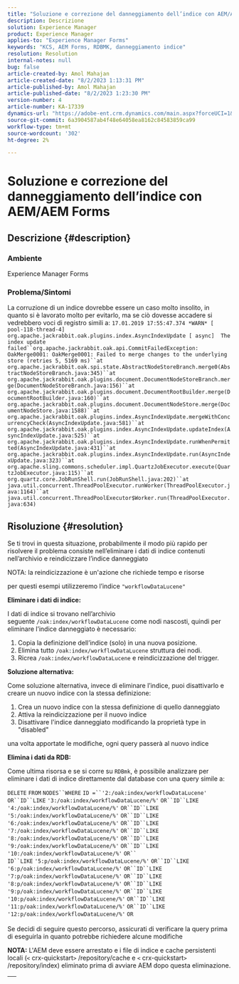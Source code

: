 ```yaml
---
title: "Soluzione e correzione del danneggiamento dell’indice con AEM/AEM Forms"
description: Descrizione
solution: Experience Manager
product: Experience Manager
applies-to: "Experience Manager Forms"
keywords: "KCS, AEM Forms, RDBMK, danneggiamento indice"
resolution: Resolution
internal-notes: null
bug: false
article-created-by: Amol Mahajan
article-created-date: "8/2/2023 1:13:31 PM"
article-published-by: Amol Mahajan
article-published-date: "8/2/2023 1:23:30 PM"
version-number: 4
article-number: KA-17339
dynamics-url: "https://adobe-ent.crm.dynamics.com/main.aspx?forceUCI=1&pagetype=entityrecord&etn=knowledgearticle&id=5e54e45f-3631-ee11-bdf3-6045bd006b3d"
source-git-commit: 6a3904587ab4f48e64058ea8162c84583859ca99
workflow-type: tm+mt
source-wordcount: '302'
ht-degree: 2%

---
```


# Soluzione e correzione del danneggiamento dell’indice con AEM/AEM Forms

## Descrizione {#description}


### <b>Ambiente</b>

Experience Manager Forms



### <b>Problema/Sintomi</b>

La corruzione di un indice dovrebbe essere un caso molto insolito, in quanto si è lavorato molto per evitarlo, ma se ciò dovesse accadere si vedrebbero voci di registro simili a:
`17.01.2019 17:55:47.374 *WARN* [ pool-118-thread-4]  org.apache.jackrabbit.oak.plugins.index.AsyncIndexUpdate [ async]  The index update failed``org.apache.jackrabbit.oak.api.CommitFailedException: OakMerge0001: OakMerge0001: Failed to merge changes to the underlying store (retries 5, 5169 ms)``at org.apache.jackrabbit.oak.spi.state.AbstractNodeStoreBranch.merge0(AbstractNodeStoreBranch.java:345)``at org.apache.jackrabbit.oak.plugins.document.DocumentNodeStoreBranch.merge(DocumentNodeStoreBranch.java:156)``at org.apache.jackrabbit.oak.plugins.document.DocumentRootBuilder.merge(DocumentRootBuilder.java:160)``at org.apache.jackrabbit.oak.plugins.document.DocumentNodeStore.merge(DocumentNodeStore.java:1588)``at org.apache.jackrabbit.oak.plugins.index.AsyncIndexUpdate.mergeWithConcurrencyCheck(AsyncIndexUpdate.java:581)``at org.apache.jackrabbit.oak.plugins.index.AsyncIndexUpdate.updateIndex(AsyncIndexUpdate.java:525)``at org.apache.jackrabbit.oak.plugins.index.AsyncIndexUpdate.runWhenPermitted(AsyncIndexUpdate.java:431)``at org.apache.jackrabbit.oak.plugins.index.AsyncIndexUpdate.run(AsyncIndexUpdate.java:323)``at org.apache.sling.commons.scheduler.impl.QuartzJobExecutor.execute(QuartzJobExecutor.java:115)``at org.quartz.core.JobRunShell.run(JobRunShell.java:202)``at java.util.concurrent.ThreadPoolExecutor.runWorker(ThreadPoolExecutor.java:1164)``at java.util.concurrent.ThreadPoolExecutor$Worker.run(ThreadPoolExecutor.java:634)`

## Risoluzione {#resolution}


Se ti trovi in questa situazione, probabilmente il modo più rapido per risolvere il problema consiste nell’eliminare i dati di indice contenuti nell’archivio e reindicizzare l’indice danneggiato

NOTA: la reindicizzazione è un&#39;azione che richiede tempo e risorse

per questi esempi utilizzeremo l’indice `"workflowDataLucene"`

<b>Eliminare i dati di indice: </b>

I dati di indice si trovano nell’archivio seguente `/oak:index/workflowDataLucene` come nodi nascosti, quindi per eliminare l’indice danneggiato è necessario:

1. Copia la definizione dell’indice (solo) in una nuova posizione.
2. Elimina tutto `/oak:index/workflowDataLucene` struttura dei nodi.
3. Ricrea `/oak:index/workflowDataLucene` e reindicizzazione del trigger.


<b>Soluzione alternativa:</b>

Come soluzione alternativa, invece di eliminare l’indice, puoi disattivarlo e creare un nuovo indice con la stessa definizione:

1. Crea un nuovo indice con la stessa definizione di quello danneggiato
2. Attiva la reindicizzazione per il nuovo indice
3. Disattivare l&#39;indice danneggiato modificando la proprietà type in &quot;disabled&quot;


una volta apportate le modifiche, ogni query passerà al nuovo indice

<b>Elimina i dati da RDB:</b>

Come ultima risorsa e se si corre su `RDBmk`, è possibile analizzare per eliminare i dati di indice direttamente dal database con una query simile a:

`DELETE` `FROM` `NODES``WHERE`
`ID =``'2:/oak:index/workflowDataLucene'` `OR``ID``LIKE` `'3:/oak:index/workflowDataLucene/%'` `OR``ID``LIKE` `'4:/oak:index/workflowDataLucene/%'` `OR``ID``LIKE` `'5:/oak:index/workflowDataLucene/%'` `OR``ID``LIKE` `'6:/oak:index/workflowDataLucene/%'` `OR``ID``LIKE` `'7:/oak:index/workflowDataLucene/%'` `OR``ID``LIKE` `'8:/oak:index/workflowDataLucene/%'` `OR``ID``LIKE` `'9:/oak:index/workflowDataLucene/%'` `OR``ID``LIKE` `'10:/oak:index/workflowDataLucene/%'` `OR`` ` <br>`ID``LIKE` `'5:p/oak:index/workflowDataLucene/%'` `OR``ID``LIKE` `'6:p/oak:index/workflowDataLucene/%'` `OR``ID``LIKE` `'7:p/oak:index/workflowDataLucene/%'` `OR``ID``LIKE` `'8:p/oak:index/workflowDataLucene/%'` `OR``ID``LIKE` `'9:p/oak:index/workflowDataLucene/%'` `OR``ID``LIKE` `'10:p/oak:index/workflowDataLucene/%'` `OR``ID``LIKE` `'11:p/oak:index/workflowDataLucene/%'` `OR``ID``LIKE` `'12:p/oak:index/workflowDataLucene/%'` `OR`<br> <br>
Se decidi di seguire questo percorso, assicurati di verificare la query prima di eseguirla in quanto potrebbe richiedere alcune modifiche

<b>NOTA:</b> L&#39;AEM deve essere arrestato e i file di indice e cache persistenti locali (`<` crx-quickstart`>` /repository/cache e `<` crx-quickstart`>` /repository/index) eliminato prima di avviare AEM dopo questa eliminazione.


|   |
| --- |

